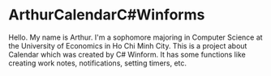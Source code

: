 # ArthurCalendarC#Winforms
Hello. My name is Arthur. I'm a sophomore majoring in Computer Science at the University of Economics in Ho Chi Minh City.
This is a project about Calendar which was created by C# Winform. It has some functions like creating work notes, notifications, setting timers, etc.
